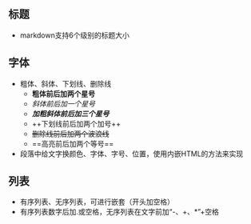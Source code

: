 ## 标题
  * markdown支持6个级别的标题大小

## 字体
  * 粗体、斜体、下划线、删除线
    * **粗体前后加两个星号**
    * *斜体前后加一个星号*
    * ***加粗斜体前后加三个星号***
    * ++下划线前后加两个加号++
    * ~~删除线前后加两个波浪线~~
    * ==高亮前后加两个等号==
  * 段落中给文字换颜色、字体、字号、位置，使用内嵌HTML的方法来实现
  
## 列表
 * 有序列表、无序列表，可进行嵌套（开头加空格）
 * 有序列表数字后加.或空格，无序列表在文字前加“-、+、*”+空格
 
 
    

